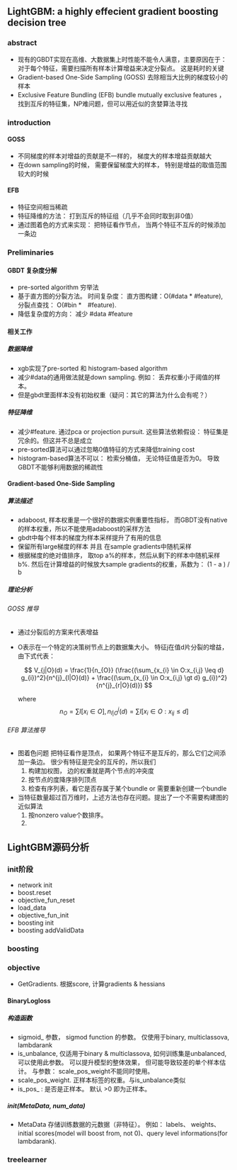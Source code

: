 ## LightGBM: a highly effecient gradient boosting decision tree

### abstract
- 现有的GBDT实现在高维、大数据集上时性能不能令人满意，主要原因在于： 对于每个特征，需要扫描所有样本计算增益来决定分裂点。 这是耗时的关键
- Gradient-based One-Side Sampling (GOSS) 去除相当大比例的梯度较小的样本
- Exclusive Feature Bundling  (EFB) bundle mutually exclusive features ， 找到互斥的特征集，NP难问题，但可以用近似的贪婪算法寻找

### introduction
#### GOSS
- 不同梯度的样本对增益的贡献是不一样的， 梯度大的样本增益贡献越大
- 在down sampling的时候， 需要保留梯度大的样本， 特别是增益的取值范围较大的时候

#### EFB
- 特征空间相当稀疏
- 特征降维的方法： 打到互斥的特征组（几乎不会同时取到非0值）
- 通过图着色的方式来实现： 把特征看作节点， 当两个特征不互斥的时候添加一条边

### Preliminaries
#### GBDT 复杂度分解
- pre-sorted algorithm 穷举法
- 基于直方图的分裂方法。 时间复杂度： 直方图构建：O(#data * #feature), 分裂点查找： O(#bin *　#feature).
- 降低复杂度的方向： 减少 #data #feature

#### 相关工作
##### 数据降维
- xgb实现了pre-sorted 和 histogram-based algorithm
- 减少#data的通用做法就是down sampling.  例如： 丢弃权重小于阈值的样本。
- 但是gbdt里面样本没有初始权重（疑问：其它的算法为什么会有呢？）
##### 特征降维
- 减少#feature. 通过pca or projection pursuit. 这些算法依赖假设： 特征集是冗余的。但这并不总是成立
- pre-sorted算法可以通过忽略0值特征的方式来降低training cost
- histogram-based算法不可以： 检索分桶值， 无论特征值是否为0。 导致GBDT不能够利用数据的稀疏性
#### Gradient-based One-Side Sampling
##### 算法描述
- adaboost, 样本权重是一个很好的数据实例重要性指标， 而GBDT没有native的样本权重，所以不能使用adaboost的采样方法
- gbdt中每个样本的梯度为样本采样提升了有用的信息
- 保留所有large梯度的样本 并且  在sample gradients中随机采样
- 根据梯度的绝对值排序， 取top a%的样本，然后从剩下的样本中随机采样b%. 然后在计算增益的时候放大sample gradients的权重，系数为： (1 - a ) / b

##### 理论分析
###### GOSS 推导
- 通过分裂后的方案来代表增益
- O表示在一个特定的决策树节点上的数据集大小。 特征j在值d片分裂的增益，由下式代表：  

    $$ V_{j|O}(d) = \frac{1}{n_{O}} (\frac{(\sum_{x_{i} \in O:x_{i,j} \leq d} g_{i})^2}{n^{j}_{l|O}(d)} + \frac{(\sum_{x_{i} \in O:x_{i,j} \gt d} g_{i})^2}{n^{j}_{r|O}(d)}) $$
    
    where $$n_{O} = \sum I[x_{i} \in O], n^{j}_{l|O}(d) = \sum I[x_{i} \in O:x_{ij} \leq d] $$

###### EFB 算法推导
- 图着色问题 把特征看作是顶点， 如果两个特征不是互斥的，那么它们之间添加一条边。 很少有特征是完全的互斥的，所以我们
    1. 构建加权图， 边的权重就是两个节点的冲突度
    2. 按节点的度降序排列顶点
    3. 检查有序列表，看它是否存属于某个bundle or  需要重新创建一个bundle
- 当特征数量超过百万维时，上述方法也存在问题。提出了一个不需要构建图的近似算法
    1. 按nonzero value个数排序。 
    2.  




## LightGBM源码分析
### init阶段
- network init
- boost.reset
- objective_fun_reset
- load_data
- objective_fun_init
- boosting init
- boosting addValidData

### boosting
 
### objective
- GetGradients. 根据score, 计算gradients & hessians

#### BinaryLogloss
##### 构造函数
- sigmoid_ 参数， sigmod function 的参数。 仅使用于binary, multiclassova, lambdarank
- is_unbalance,  仅适用于binary & multiclassova, 如何训练集是unbalanced, 可以使用此参数。 可以提升模型的整体效果， 但可能导致较差的单个样本估计。 与参数： scale_pos_weight不能同时使用。
- scale_pos_weight. 正样本标签的权重。与is_unbalance类似
- is_pos_ : 是否是正样本。 默认 >0 即为正样本。

##### init(MetaData, num_data)
- MetaData 存储训练数据的元数据（非特征）。 例如： labels、 weights、initial scores(model will boost from, not 0)、query level informations(for lambdarank).


### treelearner